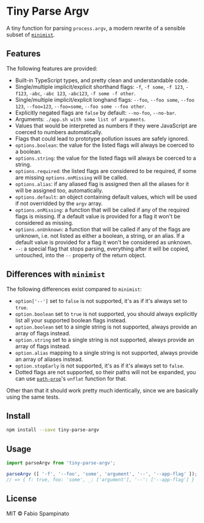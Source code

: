 # Tiny Parse Argv

A tiny function for parsing `process.argv`, a modern rewrite of a sensible subset of [`minimist`](https://github.com/minimistjs/minimist).

## Features

The following features are provided:

- Built-in TypeScript types, and pretty clean and understandable code.
- Single/multiple implicit/explicit shorthand flags: `-f`, `-f some`, `-f 123`, `-f123`, `-abc`, `-abc 123`, `-abc123`, `-f some -f other`.
- Single/multiple implicit/explicit longhand flags: `--foo`, `--foo some`, `--foo 123`, `--foo=123`, `--foo=some`, `--foo some --foo other`.
- Explicitly negated flags are `false` by default: `--no-foo`, `--no-bar`.
- Arguments: `./app.sh with some list of arguments`.
- Values that would be interpreted as numbers if they were JavaScript are coerced to numbers automatically.
- Flags that could lead to prototype pollution issues are safely ignored.
- `options.boolean`: the value for the listed flags will always be coerced to a boolean.
- `options.string`: the value for the listed flags will always be coerced to a string.
- `options.required`: the listed flags are considered to be required, if some are missing `options.onMissing` will be called.
- `options.alias`: if any aliased flag is assigned then all the aliases for it will be assigned too, automatically.
- `options.default`: an object containing default values, which will be used if not overridded by the `argv` array.
- `options.onMissing`: a function that will be called if any of the required flags is missing. If a default value is provided for a flag it won't be considered as missing.
- `options.onUnknown`: a function that will be called if any of the flags are unknown, i.e. not listed as either a boolean, a string, or an alias. If a default value is provided for a flag it won't be considered as unknown.
- `--`: a special flag that stops parsing, everything after it will be copied, untouched, into the `--` property of the return object.

## Differences with `minimist`

The following differences exist compared to `minimist`:

- `option['--']` set to `false` is not supported, it's as if it's always set to `true`.
- `option.boolean` set to `true` is not supported, you should always explicitly list all your supported boolean flags instead.
- `option.boolean` set to a single string is not supported, always provide an array of flags instead.
- `option.string` set to a single string is not supported, always provide an array of flags instead.
- `option.alias` mapping to a single string is not supported, always provide an array of aliases instead.
- `option.stopEarly` is not supported, it's as if it's always set to `false`.
- Dotted flags are not supported, so their paths will not be expanded, you can use [`path-prop`](https://github.com/fabiospampinato/path-prop)'s `unflat` function for that.

Other than that it should work pretty much identically, since we are basically using the same tests.

## Install

```sh
npm install --save tiny-parse-argv
```

## Usage

```ts
import parseArgv from 'tiny-parse-argv';

parseArgv ([ '-f', '--foo', 'some', 'argument', '--', '--app-flag' ]);
// => { f: true, foo: 'some', _: ['argument'], '--': ['--app-flag'] }
```

## License

MIT © Fabio Spampinato
